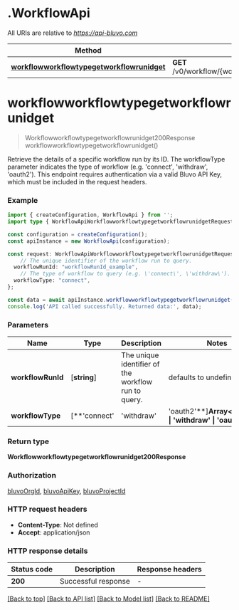 # .WorkflowApi

All URIs are relative to *https://api-bluvo.com*

Method | HTTP request | Description
------------- | ------------- | -------------
[**workflowworkflowtypegetworkflowrunidget**](WorkflowApi.md#workflowworkflowtypegetworkflowrunidget) | **GET** /v0/workflow/{workflowType}/get/{workflowRunId} | Get


# **workflowworkflowtypegetworkflowrunidget**
> Workflowworkflowtypegetworkflowrunidget200Response workflowworkflowtypegetworkflowrunidget()

Retrieve the details of a specific workflow run by its ID. The workflowType parameter indicates the type of workflow (e.g. \'connect\', \'withdraw\', \'oauth2\'). This endpoint requires authentication via a valid Bluvo API Key, which must be included in the request headers.

### Example


```typescript
import { createConfiguration, WorkflowApi } from '';
import type { WorkflowApiWorkflowworkflowtypegetworkflowrunidgetRequest } from '';

const configuration = createConfiguration();
const apiInstance = new WorkflowApi(configuration);

const request: WorkflowApiWorkflowworkflowtypegetworkflowrunidgetRequest = {
    // The unique identifier of the workflow run to query.
  workflowRunId: "workflowRunId_example",
    // The type of workflow to query (e.g. \'connect\', \'withdraw\').
  workflowType: "connect",
};

const data = await apiInstance.workflowworkflowtypegetworkflowrunidget(request);
console.log('API called successfully. Returned data:', data);
```


### Parameters

Name | Type | Description  | Notes
------------- | ------------- | ------------- | -------------
 **workflowRunId** | [**string**] | The unique identifier of the workflow run to query. | defaults to undefined
 **workflowType** | [**&#39;connect&#39; | &#39;withdraw&#39; | &#39;oauth2&#39;**]**Array<&#39;connect&#39; &#124; &#39;withdraw&#39; &#124; &#39;oauth2&#39;>** | The type of workflow to query (e.g. \&#39;connect\&#39;, \&#39;withdraw\&#39;). | defaults to undefined


### Return type

**Workflowworkflowtypegetworkflowrunidget200Response**

### Authorization

[bluvoOrgId](README.md#bluvoOrgId), [bluvoApiKey](README.md#bluvoApiKey), [bluvoProjectId](README.md#bluvoProjectId)

### HTTP request headers

 - **Content-Type**: Not defined
 - **Accept**: application/json


### HTTP response details
| Status code | Description | Response headers |
|-------------|-------------|------------------|
**200** | Successful response |  -  |

[[Back to top]](#) [[Back to API list]](README.md#documentation-for-api-endpoints) [[Back to Model list]](README.md#documentation-for-models) [[Back to README]](README.md)


